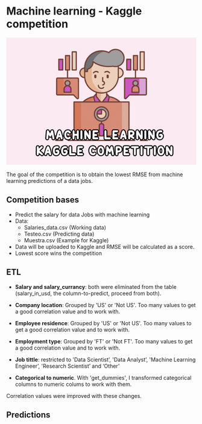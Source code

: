 # Machine learning - Kaggle competition




![alt text](https://github.com/jquintanac/ML-Kaggle/blob/main/img/banner.jpg?raw=true)


The goal of the competition is to obtain the lowest RMSE from machine learning predictions of a data jobs.


## Competition bases

* Predict the salary for data Jobs with machine learning
* Data:
  * Salaries_data.csv (Working data)
  * Testeo.csv (Predicting data)
  * Muestra.csv (Example for Kaggle)
* Data will be uploaded to Kaggle and RMSE will be calculated as a score.
* Lowest score wins the competition

## ETL 

* **Salary and salary_currancy**: both were eliminated from the table (salary_in_usd, the column-to-predict, proceed from both).

* **Company location**: Grouped by 'US' or 'Not US'. Too many values to get a good correlation value and to work with.

* **Employee residence**: Grouped by 'US' or 'Not US'. Too many values to get a good correlation value and to work with.

* **Employment type**: Grouped by 'FT' or 'Not FT'. Too many values to get a good correlation value and to work with.

* **Job tittle**: restricted to 'Data Scientist’, 'Data Analyst’, 'Machine Learning Engineer’, 'Research Scientist’ and ‘Other’

* **Categorical to numeric**. With 'get_dummies', I transformed categorical columns to numeric colums to work with them.

Correlation values were improved with these changes.

## Predictions







